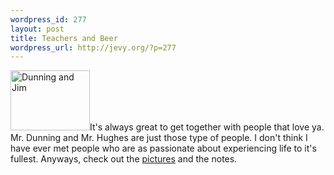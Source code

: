 ```yaml
--- 
wordpress_id: 277
layout: post
title: Teachers and Beer
wordpress_url: http://jevy.org/?p=277
---
```

<a href="http://jevy.org/photos/v/album/"><img width="127" height="96" class="alignleft" id="image319" alt="Dunning and Jim" src="http://jevy.org/wp-content/uploads/2006/04/teachers%20005.jpg" /></a>It's always great to get together with people that love ya.  Mr. Dunning and Mr. Hughes are just those type of people.  I don't think I have ever met people who are as passionate about experiencing life to it's fullest.  Anyways, check out the <a href="http://jevy.org/photos/v/album/">pictures</a> and the notes.
